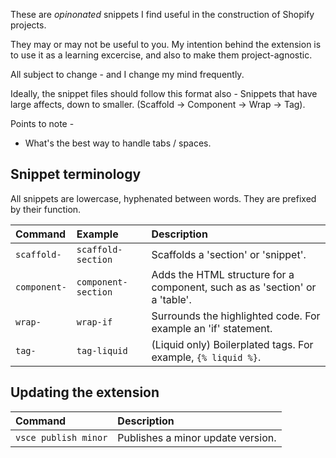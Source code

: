 These are *opinonated* snippets I find useful in the construction of Shopify projects.

They may or may not be useful to you. My intention behind the extension is to use it as
a learning excercise, and also to make them project-agnostic.

All subject to change - and I change my mind frequently.

Ideally, the snippet files should follow this format also - Snippets that have large affects, down to smaller.
(Scaffold -> Component -> Wrap -> Tag).

Points to note -
- What's the best way to handle tabs / spaces.

## Snippet terminology

All snippets are lowercase, hyphenated between words.
They are prefixed by their function.

| Command | Example | Description
| :------------- | :------------- | :------------- |
| `scaffold-` | `scaffold-section` | Scaffolds a 'section' or 'snippet'.
| `component-` | `component-section` | Adds the HTML structure for a component, such as as 'section' or a 'table'.
| `wrap-` | `wrap-if` | Surrounds the highlighted code. For example an 'if' statement.
| `tag-` | `tag-liquid` | (Liquid only) Boilerplated tags. For example, `{% liquid %}`.

## Updating the extension

| Command | Description
| :------------- | :------------- |
| `vsce publish minor` | Publishes a minor update version.
